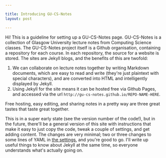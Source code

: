 ```yaml
---

title: Introducing GU-CS-Notes
layout: post

---
```


Hi! This is a guideline for setting up a GU-CS-Notes page. 
GU-CS-Notes is a collection of Glasgow University lecture notes from Computing Science classes. The GU-CS-Notes project itself is a Github organisation, containing a repository for each course. 
In each repository, the source for a website is stored. The sites are Jekyll blogs, and the benefits of this are twofold:

1. We can collaborate on lecture notes together by writing Markdown documents, which are easy to read and write (they're just plaintext with special characters), and are converted into HTML and intelligently displayed by Jekyll. 
2. Using Jekyll for the site means it can be hosted free via Github Pages, and accessed via the url `http://gu-cs-notes.github.io/REPO-NAME-HERE`. 

Free hosting, easy editing, and sharing notes in a pretty way are three great tastes that taste great together. 

This is in a super early state (see the version number of the code!), but in the future, there'll be a general version of this site with instructions that make it easy to just copy the code, tweak a couple of settings, and get adding content. The changes are very minimal; two or three changes to some lines of YAML in [the settings](https://github.com/gu-cs-notes/Guidelines/blob/gh-pages/_config.yml), and you're good to go. I'll write up useful things to know about Jekyll at the same time, so everyone understands what's actually going on. 

